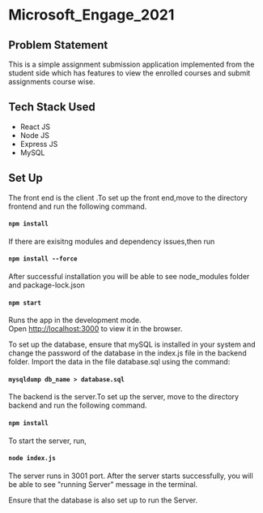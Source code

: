 # Microsoft_Engage_2021

## Problem Statement
This is a simple assignment submission application implemented from the 
student side which has features to view the enrolled courses and submit assignments
course wise.

## Tech Stack Used
* React JS 
* Node JS
* Express JS
* MySQL

## Set Up

The front end is the client .To set up the front end,move to the directory frontend and 
run the following command.
#### `npm install`
If there are exisitng modules and dependency issues,then run
#### `npm install --force`
After successful installation you will be able to see node_modules folder and package-lock.json


#### `npm start`

Runs the app in the development mode.\
Open [http://localhost:3000](http://localhost:3000) to view it in the browser.

To set up the database, ensure that mySQL is installed in your system and change the password of the database
in the index.js file in the backend folder.
Import the data in the file database.sql using the command:
#### `mysqldump db_name > database.sql`

The backend is the server.To set up the server, move to the directory backend and run the following command.
#### `npm install`
To start the server, run,
#### `node index.js`
The server runs in 3001 port.
After the server starts successfully, you will be able to see "running Server" message in the terminal.

Ensure that the database is also set up to run the Server.



